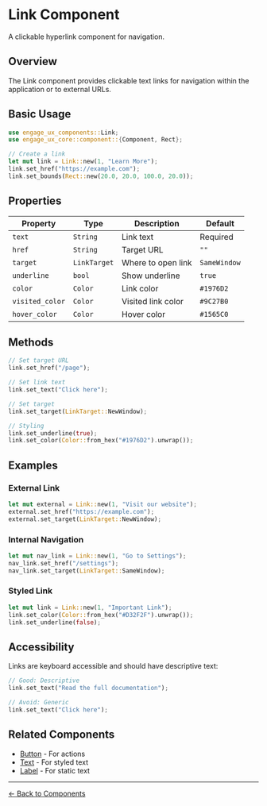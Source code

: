 # Link Component

A clickable hyperlink component for navigation.

## Overview

The Link component provides clickable text links for navigation within the application or to external URLs.

## Basic Usage

```rust
use engage_ux_components::Link;
use engage_ux_core::component::{Component, Rect};

// Create a link
let mut link = Link::new(1, "Learn More");
link.set_href("https://example.com");
link.set_bounds(Rect::new(20.0, 20.0, 100.0, 20.0));
```

## Properties

| Property | Type | Description | Default |
|----------|------|-------------|---------|
| `text` | `String` | Link text | Required |
| `href` | `String` | Target URL | `""` |
| `target` | `LinkTarget` | Where to open link | `SameWindow` |
| `underline` | `bool` | Show underline | `true` |
| `color` | `Color` | Link color | `#1976D2` |
| `visited_color` | `Color` | Visited link color | `#9C27B0` |
| `hover_color` | `Color` | Hover color | `#1565C0` |

## Methods

```rust
// Set target URL
link.set_href("/page");

// Set link text
link.set_text("Click here");

// Set target
link.set_target(LinkTarget::NewWindow);

// Styling
link.set_underline(true);
link.set_color(Color::from_hex("#1976D2").unwrap());
```

## Examples

### External Link

```rust
let mut external = Link::new(1, "Visit our website");
external.set_href("https://example.com");
external.set_target(LinkTarget::NewWindow);
```

### Internal Navigation

```rust
let mut nav_link = Link::new(1, "Go to Settings");
nav_link.set_href("/settings");
nav_link.set_target(LinkTarget::SameWindow);
```

### Styled Link

```rust
let mut link = Link::new(1, "Important Link");
link.set_color(Color::from_hex("#D32F2F").unwrap());
link.set_underline(false);
```

## Accessibility

Links are keyboard accessible and should have descriptive text:

```rust
// Good: Descriptive
link.set_text("Read the full documentation");

// Avoid: Generic
link.set_text("Click here");
```

## Related Components

- [Button](button.md) - For actions
- [Text](text.md) - For styled text
- [Label](label.md) - For static text

---

[← Back to Components](index.md)
